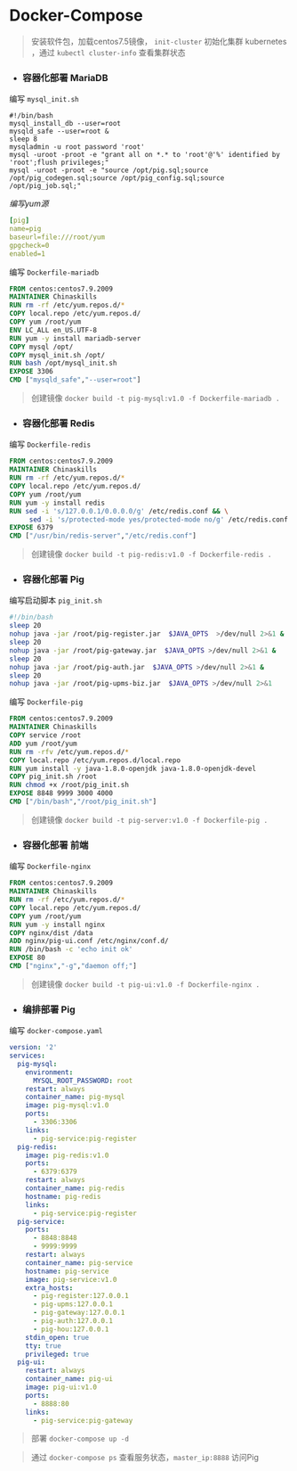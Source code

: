 # Docker-Compose

> 安装软件包，加载centos7.5镜像， `init-cluster` 初始化集群 kubernetes ，通过 `kubectl cluster-info` 查看集群状态

* ### 容器化部署 MariaDB

编写 `mysql_init.sh`

```shell
#!/bin/bash
mysql_install_db --user=root
mysqld_safe --user=root &
sleep 8
mysqladmin -u root password 'root'
mysql -uroot -proot -e "grant all on *.* to 'root'@'%' identified by 'root';flush privileges;"
mysql -uroot -proot -e "source /opt/pig.sql;source /opt/pig_codegen.sql;source /opt/pig_config.sql;source /opt/pig_job.sql;"
```

_编写yum源_

```yaml
[pig]
name=pig
baseurl=file:///root/yum
gpgcheck=0
enabled=1
```

编写 `Dockerfile-mariadb`

```dockerfile
FROM centos:centos7.9.2009
MAINTAINER Chinaskills
RUN rm -rf /etc/yum.repos.d/*
COPY local.repo /etc/yum.repos.d/
COPY yum /root/yum
ENV LC_ALL en_US.UTF-8
RUN yum -y install mariadb-server
COPY mysql /opt/
COPY mysql_init.sh /opt/
RUN bash /opt/mysql_init.sh
EXPOSE 3306
CMD ["mysqld_safe","--user=root"]
```

> 创建镜像 `docker build -t pig-mysql:v1.0 -f Dockerfile-mariadb .`

* ### 容器化部署 Redis

编写 `Dockerfile-redis`

```dockerfile
FROM centos:centos7.9.2009
MAINTAINER Chinaskills
RUN rm -rf /etc/yum.repos.d/*
COPY local.repo /etc/yum.repos.d/
COPY yum /root/yum
RUN yum -y install redis
RUN sed -i 's/127.0.0.1/0.0.0.0/g' /etc/redis.conf && \
     sed -i 's/protected-mode yes/protected-mode no/g' /etc/redis.conf
EXPOSE 6379
CMD ["/usr/bin/redis-server","/etc/redis.conf"]
```

> 创建镜像 `docker build -t pig-redis:v1.0 -f Dockerfile-redis .`

* ### 容器化部署 Pig

编写启动脚本 `pig_init.sh`

```bash
#!/bin/bash
sleep 20
nohup java -jar /root/pig-register.jar  $JAVA_OPTS  >/dev/null 2>&1 &
sleep 20
nohup java -jar /root/pig-gateway.jar  $JAVA_OPTS >/dev/null 2>&1 &
sleep 20
nohup java -jar /root/pig-auth.jar  $JAVA_OPTS >/dev/null 2>&1 &
sleep 20
nohup java -jar /root/pig-upms-biz.jar  $JAVA_OPTS >/dev/null 2>&1
```

编写 `Dockerfile-pig`

```dockerfile
FROM centos:centos7.9.2009
MAINTAINER Chinaskills
COPY service /root
ADD yum /root/yum
RUN rm -rfv /etc/yum.repos.d/*
COPY local.repo /etc/yum.repos.d/local.repo
RUN yum install -y java-1.8.0-openjdk java-1.8.0-openjdk-devel
COPY pig_init.sh /root
RUN chmod +x /root/pig_init.sh
EXPOSE 8848 9999 3000 4000
CMD ["/bin/bash","/root/pig_init.sh"]
```

> 创建镜像 `docker build -t pig-server:v1.0 -f Dockerfile-pig .`

* ### 容器化部署 前端

编写 `Dockerfile-nginx`

```dockerfile
FROM centos:centos7.9.2009
MAINTAINER Chinaskills
RUN rm -rf /etc/yum.repos.d/*
COPY local.repo /etc/yum.repos.d/
COPY yum /root/yum
RUN yum -y install nginx
COPY nginx/dist /data
ADD nginx/pig-ui.conf /etc/nginx/conf.d/
RUN /bin/bash -c 'echo init ok'
EXPOSE 80
CMD ["nginx","-g","daemon off;"]
```

> 创建镜像 `docker build -t pig-ui:v1.0 -f Dockerfile-nginx .`

* ### 编排部署 Pig

编写 `docker-compose.yaml`

```yaml
version: '2'
services:
  pig-mysql:
    environment:
      MYSQL_ROOT_PASSWORD: root
    restart: always
    container_name: pig-mysql
    image: pig-mysql:v1.0
    ports:
      - 3306:3306
    links:
      - pig-service:pig-register
  pig-redis:
    image: pig-redis:v1.0
    ports:
      - 6379:6379
    restart: always
    container_name: pig-redis
    hostname: pig-redis
    links:
      - pig-service:pig-register
  pig-service:
    ports:
      - 8848:8848
      - 9999:9999
    restart: always
    container_name: pig-service
    hostname: pig-service
    image: pig-service:v1.0
    extra_hosts:
      - pig-register:127.0.0.1
      - pig-upms:127.0.0.1
      - pig-gateway:127.0.0.1
      - pig-auth:127.0.0.1
      - pig-hou:127.0.0.1
    stdin_open: true
    tty: true
    privileged: true
  pig-ui:
    restart: always
    container_name: pig-ui
    image: pig-ui:v1.0
    ports:
      - 8888:80
    links:
      - pig-service:pig-gateway
```

> 部署 `docker-compose up -d`

> 通过 `docker-compose ps` 查看服务状态，`master_ip:8888` 访问Pig
